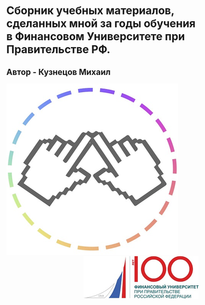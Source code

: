 # Сборник учебных материалов, сделанных мной за годы обучения в Финансовом Университете при Правительстве РФ.
## Автор - Кузнецов Михаил 
<img src=https://github.com/Karambasss/Finashka/blob/master/images/pimage.jpg/>
<img src=https://github.com/Karambasss/Finashka/blob/master/images/mainmage.jpg align="right"/>
